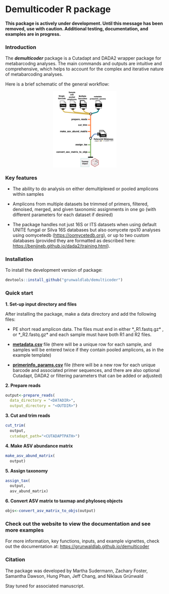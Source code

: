 
# Demulticoder R package

**This package is actively under development. Until this message has
been removed, use with caution. Additional testing, documentation, and
examples are in progress.**

### Introduction

The ***demulticoder*** package is a Cutadapt and DADA2 wrapper package
for metabarcodng analyses. The main commands and outputs are intuitive
and comprehensive, which helps to account for the complex and iterative
nature of metabarcoding analyses.

Here is a brief schematic of the general workflow:

<img src="man/figures/rps10_fig1_smaller.drawio.png" width="40%" height="40%" style="display: block; margin: auto;" />

### Key features

- The ability to do analysis on either demultiplexed or pooled amplicons
  within samples

- Amplicons from multiple datasets be trimmed of primers, filtered,
  denoised, merged, and given taxonomic assignments in one go (with
  different parameters for each dataset if desired)

- The package handles not just 16S or ITS datasets when using default
  UNITE fungal or Silva 16S databases but also oomycete rps10 analyses
  using oomycetedb (<https://oomycetedb.org>), or up to two custom
  databases (provided they are formatted as described here:
  <https://benjjneb.github.io/dada2/training.html>).

### Installation

To install the development version of package:

``` r
devtools::install_github("grunwaldlab/demulticoder")
```

### Quick start

**1. Set-up input directory and files**

After installing the package, make a data directory and add the
following files:  
- PE short read amplicon data. The files must end in either
\*\_R1.fastq.gz\* , or \*\_R2.fastq.gz\* and each sample must have both
R1 and R2 files.

- [**metadata.csv**](https://github.com/grunwaldlab/demulticoder/blob/main/inst/extdata/metadata.csv)
  file (there will be a unique row for each sample, and samples will be
  entered twice if they contain pooled amplicons, as in the example
  template)

- [**primerinfo_params.csv**](https://github.com/grunwaldlab/demulticoder/blob/main/inst/extdata/primerinfo_params.csv)
  file (there will be a new row for each unique barcode and associated
  primer sequences, and there are also optional Cutadapt, DADA2 or
  filtering parameters that can be added or adjusted)

**2. Prepare reads**

``` r
output<-prepare_reads(
  data_directory = "<DATADIR>",
  output_directory = "<OUTDIR>")
```

**3. Cut and trim reads**

``` r
cut_trim(
  output,
  cutadapt_path="<CUTADAPTPATH>")
```

**4. Make ASV abundance matrix**

``` r
make_asv_abund_matrix(
  output)
```

**5. Assign taxonomy**

``` r
assign_tax(
  output,
  asv_abund_matrix)
```

**6. Convert ASV matrix to taxmap and phyloseq objects**

``` r
objs<-convert_asv_matrix_to_objs(output)
```

### Check out the website to view the documentation and see more examples

For more information, key functions, inputs, and example vignettes,
check out the documentation at:
<https://grunwaldlab.github.io/demulticoder>

### Citation

The package was developed by Martha Sudermann, Zachary Foster, Samantha
Dawson, Hung Phan, Jeff Chang, and Niklaus Grünwald

Stay tuned for associated manuscript.
